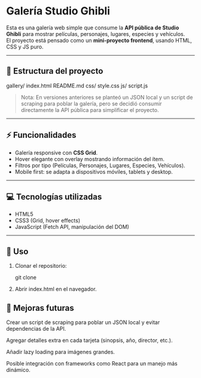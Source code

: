 # Galería Studio Ghibli

Esta es una galería web simple que consume la **API pública de Studio Ghibli** para mostrar películas, personajes, lugares, especies y vehículos.  
El proyecto está pensado como un **mini-proyecto frontend**, usando HTML, CSS y JS puro.

---

## 📂 Estructura del proyecto

gallery/
    index.html
    README.md
    css/
        style.css
    js/
        script.js


> Nota: En versiones anteriores se planteó un JSON local y un script de scraping para poblar la galería, pero se decidió consumir directamente la API pública para simplificar el proyecto.

---

## ⚡ Funcionalidades

- Galería responsive con **CSS Grid**.  
- Hover elegante con overlay mostrando información del ítem.  
- Filtros por tipo (Películas, Personajes, Lugares, Especies, Vehículos).  
- Mobile first: se adapta a dispositivos móviles, tablets y desktop.

---

## 💻 Tecnologías utilizadas

- HTML5  
- CSS3 (Grid, hover effects)  
- JavaScript (Fetch API, manipulación del DOM)

---

## 🚀 Uso

1. Clonar el repositorio:

    git clone <tu-repo-url>

2. Abrir index.html en el navegador.

## 🔮 Mejoras futuras

Crear un script de scraping para poblar un JSON local y evitar dependencias de la API.

Agregar detalles extra en cada tarjeta (sinopsis, año, director, etc.).

Añadir lazy loading para imágenes grandes.

Posible integración con frameworks como React para un manejo más dinámico.